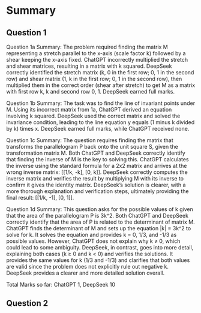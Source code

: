 # Summary

## Question 1

Question 1a Summary: The problem required finding the matrix M representing a stretch parallel to the x-axis (scale factor k) followed by a shear keeping the x-axis fixed. ChatGPT incorrectly multiplied the stretch and shear matrices, resulting in a matrix with k squared. DeepSeek correctly identified the stretch matrix (k, 0 in the first row; 0, 1 in the second row) and shear matrix (1, k in the first row; 0, 1 in the second row), then multiplied them in the correct order (shear after stretch) to get M as a matrix with first row k, k and second row 0, 1. DeepSeek earned full marks.

Question 1b Summary: The task was to find the line of invariant points under M. Using its incorrect matrix from 1a, ChatGPT derived an equation involving k squared. DeepSeek used the correct matrix and solved the invariance condition, leading to the line equation y equals (1 minus k divided by k) times x. DeepSeek earned full marks, while ChatGPT received none.

Question 1c Summary: The question requires finding the matrix that transforms the parallelogram P back onto the unit square S, given the transformation matrix M. Both ChatGPT and DeepSeek correctly identify that finding the inverse of M is the key to solving this. ChatGPT calculates the inverse using the standard formula for a 2x2 matrix and arrives at the wrong inverse matrix: [[1/k, -k], [0, k]]. DeepSeek correctly computes the inverse matrix and verifies the result by multiplying M with its inverse to confirm it gives the identity matrix. DeepSeek’s solution is clearer, with a more thorough explanation and verification steps, ultimately providing the final result: [[1/k, -1], [0, 1]].

Question 1d Summary: This question asks for the possible values of k given that the area of the parallelogram P is 3k^2. Both ChatGPT and DeepSeek correctly identify that the area of P is related to the determinant of matrix M. ChatGPT finds the determinant of M and sets up the equation |k| = 3k^2 to solve for k. It solves the equation and provides k = 0, 1/3, and -1/3 as possible values. However, ChatGPT does not explain why k ≠ 0, which could lead to some ambiguity. DeepSeek, in contrast, goes into more detail, explaining both cases (k ≥ 0 and k < 0) and verifies the solutions. It provides the same values for k (1/3 and -1/3) and clarifies that both values are valid since the problem does not explicitly rule out negative k. DeepSeek provides a clearer and more detailed solution overall.

Total Marks so far: ChatGPT 1, DeepSeek 10

## Question 2

